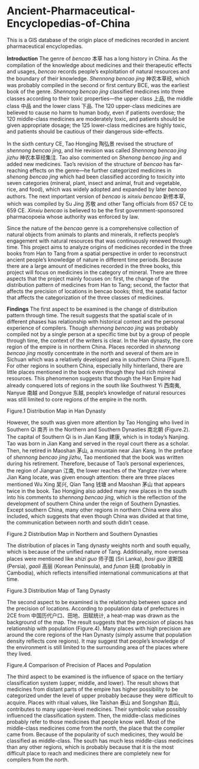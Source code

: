 # Ancient-Pharmaceutical-Encyclopedias-of-China
This is a GIS database of the origin place of medicines recorded in ancient pharmaceutical encyclopedias.

**Introduction**
    The genre of *bencao* 本草 has a long history in China. As the compilation of the knowledge about medicines and their therapeutic effects and usages, *bencao* records people’s exploitation of natural resources and the boundary of their knowledge. *Shennong bencao jing* 神农本草经, which was probably compiled in the second or first century BCE, was the earliest book of the genre. *Shennong bencao jing* classified medicines into three classes according to their toxic properties—the upper class 上品, the middle class 中品 and the lower class 下品. The 120 upper-class medicines are believed to cause no harm to human body, even if patients overdose; the 120 middle-class medicines are moderately toxic, and patients should be given appropriate dosage; the 125 lower-class medicines are highly toxic, and patients should be cautious of their dangerous side-effects.  
    
  In the sixth century CE, Tao Hongjing 陶弘景 revised the structure of *shennong bencao jing*, and hie revision was called *Shennong bencao jing jizhu* 神农本草经集注. Tao also commented on *Shenong bencao jing* and added new medicines. Tao’s revision of the structure of *bencao* has far-reaching effects on the genre—he further categorized medicines in *shenong bencao jing* which had been classified according to toxicity into seven categories (mineral, plant, insect and animal, fruit and vegetable, rice, and food), which was widely adopted and expanded by later *bencao* authors. The next important version of *bencao* is *xinxiu bencao* 新修本草, which was compiled by Su Jing 苏敬 and other Tang officials from 657 CE to 659 CE. *Xinxiu bencao* is believed to be the first government-sponsored pharmacopoeia whose authority was enforced by law. 

  Since the nature of the *bencao* genre is a comprehensive collection of natural objects from animals to plants and minerals, it reflects people’s engagement with natural resources that was continuously renewed through time. This project aims to analyze origins of medicines recorded in the three books from Han to Tang from a spatial perspective in order to reconstruct ancient people’s knowledge of nature in different time periods. Because there are a large amount of medicines recorded in the three books, this project will focus on medicines in the category of mineral. There are three aspects that the project mainly focuses on: first, the change of the distribution pattern of medicines from Han to Tang; second, the factor that affects the precision of locations in bencao books; third, the spatial factor that affects the categorization of the three classes of medicines.
  
**Findings**
    The first aspect to be examined is the change of distribution pattern through time. The result suggests that the spatial scale of in different phases has relationship with historical context and the personal experience of compilers. Though *shennong bencao jing* was probably compiled not by a single person at a specific time but by a group of people through time, the context of the writers is clear. In the Han dynasty, the core region of the empire is in northern China. Places recorded in *shennong bencao jing* mostly concentrate in the north and several of them are in Sichuan which was a relatively developed area in southern China (Figure.1). For other regions in southern China, especially hilly hinterland, there are little places mentioned in the book even though they had rich mineral resources. This phenomenon suggests that though the Han Empire had already conquered lots of regions in the south like Southwest Yi 西南夷, Nanyue 南越 and Dongyue 东越, people’s knowledge of natural resources was still limited to core regions of the empire in the north. 
 
Figure.1 Distribution Map in Han Dynasty

  However, the south was given more attention by Tao Hongjing who lived in Southern Qi 南齐 in the Northern and Southern Dynasties 南北朝 (Figure.2). The capital of Southern Qi is in Jian Kang 建康, which is in today’s Nanjing. Tao was born in Jian Kang and served in the royal court there as a scholar. Then, he retired in Maoshan 茅山, a mountain near Jian Kang. In the preface of *shennong bencao jing jizhu*, Tao mentioned that the book was written during his retirement. Therefore, because of Tao’s personal experiences, the region of Jiangnan 江南, the lower reaches of the Yangtze river where Jian Kang locate, was given enough attention: there are three places mentioned Wu Xing 吴兴, Qian Tang 钱塘 and Maoshan 茅山 that appears twice in the book. Tao Hongjing also added many new places in the south into his comments to *shennong bencao jing*, which is the reflection of the development of southern China under the reign of Southern Dynasties. Except southern China, many other regions in northern China were also included, which suggests that even though China was divided at that time, the communication between north and south didn’t cease. 
 
Figure.2 Distribution Map in Northern and Southern Dynasties

  The distribution of places in Tang dynasty weights north and south equally, which is because of the unified nature of Tang. Additionally, more oversea places were mentioned like *shizi guo* 师子国 (Sri Lanka), *bosi guo* 波斯国 (Persia), *gaoli* 高丽 (Korean Peninsula), and *funan* 扶南 (probably in Cambodia), which reflects intensified international communications at that time. 
 
Figure.3 Distribution Map of Tang Dynasty

  The second aspect to be examined is the relationship between space and the precision of locations. According to population data of prefectures in 2CE from 中国历代户口、田地、田赋统计, a heat-map was drawn as the background of the map. The result suggests that the precision of places has relationship with population (Figure.4). Many places with high precision are around the core regions of the Han Dynasty (simply assume that population density reflects core regions). It may suggest that people’s knowledge of the environment is still limited to the surrounding area of the places where they lived.  
 
Figure.4 Comparison of Precision of Places and Population
  
  The third aspect to be examined is the influence of space on the tertiary classification system (upper, middle, and lower). The result shows that medicines from distant parts of the empire has higher possibility to be categorized under the level of upper probably because they were difficult to acquire. Places with ritual values, like Taishan 泰山 and Songshan 嵩山, contributes to many upper-level medicines. Their symbolic value possibly influenced the classification system. Then, the middle-class medicines probably refer to those medicines that people know well. Most of the middle-class medicines come from the north, the place that the compiler came from. Because of the popularity of such medicines, they would be classified as middle-class. The south has much less middle-class medicines than any other regions, which is probably because that it is the most difficult place to reach and medicines there are completely new for compilers from the north.  

